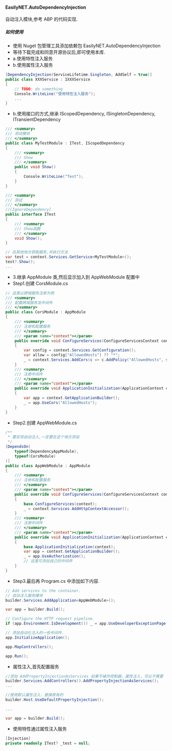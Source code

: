﻿#### EasilyNET.AutoDependencyInjection

自动注入模块,参考 ABP 的代码实现.

##### 如何使用

- 使用 Nuget 包管理工具添加依赖包 EasilyNET.AutoDependencyInjection
- 等待下载完成和同意开源协议后,即可使用本库.
- a.使用特性注入服务
- b.使用属性注入服务

```csharp
[DependencyInjection(ServiceLifetime.Singleton, AddSelf = true)]
public class XXXService : IXXXService
{
    // TODO: do something
    Console.WriteLine("使用特性注入服务");
    ...
}
```

- b.使用接口的方式,继承 IScopedDependency, ISingletonDependency, ITransientDependency

```csharp
/// <summary>
/// 测试模块
/// </summary>
public class MyTestModule : ITest, IScopedDependency
{
    /// <summary>
    /// Show
    /// </summary>
    public void Show()
    {
        Console.WriteLine("Test");
    }
}

/// <summary>
/// 测试
/// </summary>
//[IgnoreDependency]
public interface ITest
{
    /// <summary>
    /// Show函数
    /// </summary>
    void Show();
}

// 在其他地方获取服务,并执行方法
var test = context.Services.GetService<MyTestModule>();
test?.Show();
...
```

- 3.继承 AppModule 类,然后显示加入到 AppWebModule 配置中
- Step1.创建 CorsModule.cs

```csharp
// 这里以跨域服务注册为例
/// <summary>
/// 配置跨域服务及中间件
/// </summary>
public class CorsModule : AppModule
{
    /// <summary>
    /// 注册和配置服务
    /// </summary>
    /// <param name="context"></param>
    public override void ConfigureServices(ConfigureServicesContext context)
    {
        var config = context.Services.GetConfiguration();
        var allow = config["AllowedHosts"] ?? "*";
        _ = context.Services.AddCors(c => c.AddPolicy("AllowedHosts", s => s.WithOrigins(allow.Split(",")).AllowAnyMethod().AllowAnyHeader()));
    }
    /// <summary>
    /// 注册中间件
    /// </summary>
    /// <param name="context"></param>
    public override void ApplicationInitialization(ApplicationContext context)
    {
        var app = context.GetApplicationBuilder();
        _ = app.UseCors("AllowedHosts");
    }
}
```

- Step2.创建 AppWebModule.cs

```csharp
/**
 * 要实现自动注入,一定要在这个地方添加
 */
[DependsOn(
    typeof(DependencyAppModule),
    typeof(CorsModule)
)]
public class AppWebModule : AppModule
{
    /// <summary>
    /// 注册和配置服务
    /// </summary>
    /// <param name="context"></param>
    public override void ConfigureServices(ConfigureServicesContext context)
    {
        base.ConfigureServices(context);
        _ = context.Services.AddHttpContextAccessor();
    }
    /// <summary>
    /// 注册中间件
    /// </summary>
    /// <param name="context"></param>
    public override void ApplicationInitialization(ApplicationContext context)
    {
        base.ApplicationInitialization(context);
        var app = context.GetApplicationBuilder();
        _ = app.UseAuthorization();
        // 这里可添加自己的中间件
    }
}
```

- Step3.最后再 Program.cs 中添加如下内容.

```csharp
// Add services to the container.
// 自动注入服务模块
builder.Services.AddApplication<AppWebModule>();

var app = builder.Build();

// Configure the HTTP request pipeline.
if (app.Environment.IsDevelopment()) _ = app.UseDeveloperExceptionPage();

// 添加自动化注入的一些中间件.
app.InitializeApplication();

app.MapControllers();

app.Run();
```

- 属性注入,首先配置服务
    
```csharp
//添加 AddPropertyInjectionAsServices 如果不操作控制器，属性注入，可以不需要
builder.Services.AddControllers().AddPropertyInjectionAsServices();
...

//使用默认属性注入，替换原有的
builder.Host.UseDefaultPropertyInjection();

...

var app = builder.Build();
```

- 使用特性通过属性注入服务
```csharp
[Injection]
private readonly ITest? _test = null;
```